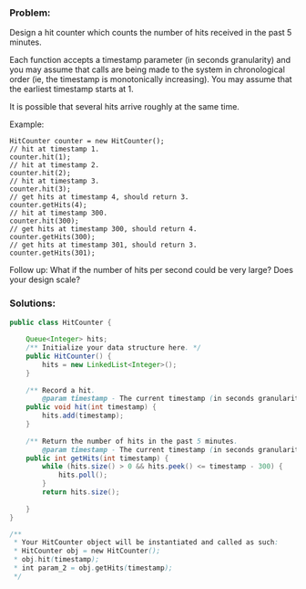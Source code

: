 
### Problem:

Design a hit counter which counts the number of hits received in the past 5 minutes.

Each function accepts a timestamp parameter (in seconds granularity) and you may assume that calls are being made to the system in chronological order (ie, the timestamp is monotonically increasing). You may assume that the earliest timestamp starts at 1.

It is possible that several hits arrive roughly at the same time.

Example:

```
HitCounter counter = new HitCounter();
// hit at timestamp 1.
counter.hit(1);
// hit at timestamp 2.
counter.hit(2);
// hit at timestamp 3.
counter.hit(3);
// get hits at timestamp 4, should return 3.
counter.getHits(4);
// hit at timestamp 300.
counter.hit(300);
// get hits at timestamp 300, should return 4.
counter.getHits(300);
// get hits at timestamp 301, should return 3.
counter.getHits(301); 
```

Follow up:
What if the number of hits per second could be very large? Does your design scale?

### Solutions:

```java
public class HitCounter {
    
    Queue<Integer> hits;
    /** Initialize your data structure here. */
    public HitCounter() {
        hits = new LinkedList<Integer>();
    }
    
    /** Record a hit.
        @param timestamp - The current timestamp (in seconds granularity). */
    public void hit(int timestamp) {
        hits.add(timestamp);
    }
    
    /** Return the number of hits in the past 5 minutes.
        @param timestamp - The current timestamp (in seconds granularity). */
    public int getHits(int timestamp) {
        while (hits.size() > 0 && hits.peek() <= timestamp - 300) {
            hits.poll();
        }
        return hits.size();
        
    }
}

/**
 * Your HitCounter object will be instantiated and called as such:
 * HitCounter obj = new HitCounter();
 * obj.hit(timestamp);
 * int param_2 = obj.getHits(timestamp);
 */
```